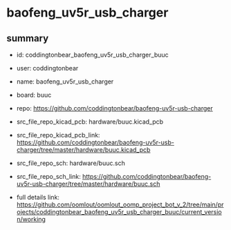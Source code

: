 # baofeng_uv5r_usb_charger
 
## summary 
* id: coddingtonbear_baofeng_uv5r_usb_charger_buuc
* user: coddingtonbear
* name: baofeng_uv5r_usb_charger
* board: buuc
* repo: https://github.com/coddingtonbear/baofeng-uv5r-usb-charger
* src_file_repo_kicad_pcb: hardware/buuc.kicad_pcb
* src_file_repo_kicad_pcb_link: https://github.com/coddingtonbear/baofeng-uv5r-usb-charger/tree/master/hardware/buuc.kicad_pcb


* src_file_repo_sch: hardware/buuc.sch
* src_file_repo_sch_link: https://github.com/coddingtonbear/baofeng-uv5r-usb-charger/tree/master/hardware/buuc.sch
* full details link: https://github.com/oomlout/oomlout_oomp_project_bot_v_2/tree/main/projects/coddingtonbear_baofeng_uv5r_usb_charger_buuc/current_version/working  






